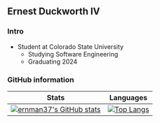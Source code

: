 ## Ernest Duckworth IV
### Intro
- Student at Colorado State University 
   - Studying Software Engineering
   - Graduating 2024

### GitHub information
| Stats | Languages |
|-------|-----------|
| [![ernman37's GitHub stats](https://github-readme-stats.vercel.app/api?username=ernman37&theme=blueberry&show_icons=true&count_private=true)](https://github.com/ernman37/github-readme-stats) | [![Top Langs](https://github-readme-stats.vercel.app/api/top-langs/?username=ernman37&theme=blueberry&show_icons=true&hide=scss,ruby,html&layout=compact&count_private=true)](https://github.com/ernman37/github-readme-stats) | 

